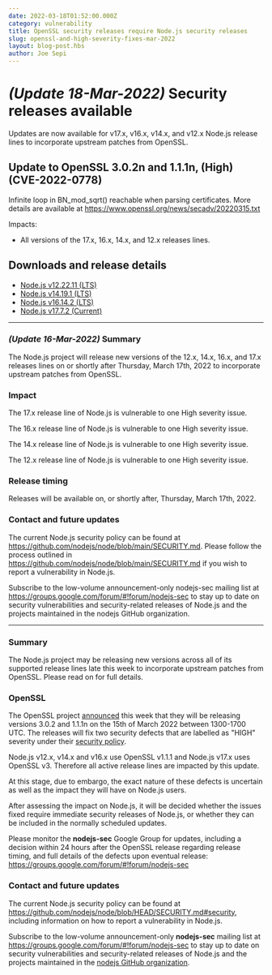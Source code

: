 ```yaml
---
date: 2022-03-18T01:52:00.000Z
category: vulnerability
title: OpenSSL security releases require Node.js security releases
slug: openssl-and-high-severity-fixes-mar-2022
layout: blog-post.hbs
author: Joe Sepi
---
```


# _(Update 18-Mar-2022)_ Security releases available

Updates are now available for v17.x, v16.x, v14.x, and v12.x Node.js release lines to incorporate upstream patches from OpenSSL.

## Update to OpenSSL 3.0.2n and 1.1.1n, (High) (CVE-2022-0778)

Infinite loop in BN_mod_sqrt() reachable when parsing certificates.
More details are available at https://www.openssl.org/news/secadv/20220315.txt

Impacts:

- All versions of the 17.x, 16.x, 14.x, and 12.x releases lines.

## Downloads and release details

- [Node.js v12.22.11 (LTS)](https://nodejs.org/en/blog/release/v12.22.11/)
- [Node.js v14.19.1 (LTS)](https://nodejs.org/en/blog/release/v14.19.1/)
- [Node.js v16.14.2 (LTS)](https://nodejs.org/en/blog/release/v16.14.2/)
- [Node.js v17.7.2 (Current)](https://nodejs.org/en/blog/release/v17.7.2/)

---

### _(Update 16-Mar-2022)_ Summary

The Node.js project will release new versions of the 12.x, 14.x, 16.x, and 17.x
releases lines on or shortly after Thursday, March 17th, 2022 to incorporate
upstream patches from OpenSSL.

### Impact

The 17.x release line of Node.js is vulnerable to one High severity issue.

The 16.x release line of Node.js is vulnerable to one High severity issue.

The 14.x release line of Node.js is vulnerable to one High severity issue.

The 12.x release line of Node.js is vulnerable to one High severity issue.

### Release timing

Releases will be available on, or shortly after, Thursday, March 17th, 2022.

### Contact and future updates

The current Node.js security policy can be found at https://github.com/nodejs/node/blob/main/SECURITY.md.
Please follow the process outlined in https://github.com/nodejs/node/blob/main/SECURITY.md
if you wish to report a vulnerability in Node.js.

Subscribe to the low-volume announcement-only nodejs-sec mailing list at https://groups.google.com/forum/#!forum/nodejs-sec to stay up to date on security vulnerabilities and security-related releases of Node.js and the projects maintained in the nodejs GitHub organization.

---

### Summary

The Node.js project may be releasing new versions across all of its supported
release lines late this week to incorporate upstream patches from OpenSSL.
Please read on for full details.

### OpenSSL

The OpenSSL project
[announced](https://mta.openssl.org/pipermail/openssl-announce/2022-March/000216.html)
this week that they will be releasing versions 3.0.2 and 1.1.1n on the 15th of
March 2022 between 1300-1700 UTC. The releases will fix two security defects that are
labelled as "HIGH" severity under their
[security policy](https://www.openssl.org/policies/secpolicy.html).

Node.js v12.x, v14.x and v16.x use OpenSSL v1.1.1 and Node.js v17.x uses OpenSSL
v3. Therefore all active release lines are impacted by this update.

At this stage, due to embargo, the exact nature of these defects is uncertain
as well as the impact they will have on Node.js users.

After assessing the impact on Node.js, it will be decided whether the issues
fixed require immediate security releases of Node.js, or whether they can be
included in the normally scheduled updates.

Please monitor the **nodejs-sec** Google Group for updates, including a
decision within 24 hours after the OpenSSL release regarding release timing,
and full details of the defects upon eventual release:
https://groups.google.com/forum/#!forum/nodejs-sec

### Contact and future updates

The current Node.js security policy can be found at
<https://github.com/nodejs/node/blob/HEAD/SECURITY.md#security>,
including information on how to report a vulnerability in Node.js.

Subscribe to the low-volume announcement-only **nodejs-sec** mailing list at
https://groups.google.com/forum/#!forum/nodejs-sec to stay up to date on
security vulnerabilities and security-related releases of Node.js and the
projects maintained in the
[nodejs GitHub organization](https://github.com/nodejs).
